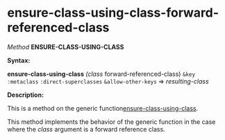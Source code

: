 ensure-class-using-class-forward-referenced-class
=================================================

*Method* **ENSURE-CLASS-USING-CLASS**

**Syntax:**

**ensure-class-using-class** *(class* forward-referenced-class) `&key` `:metaclass` `:direct-superclasses` `&allow-other-keys` => *resulting-class*

**Description:**

This is a method on the generic function[ensure-class-using-class](/meta-object-protocol/ensure-class-using-class).

This method implements the behavior of the generic function in the case where the *class* argument is a forward reference class.
